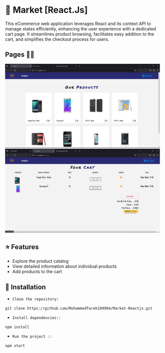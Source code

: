 # 🚀 Market [React.Js]

This eCommerce web application leverages React and its context API to manage states efficiently, enhancing the user experience with a dedicated cart page. It streamlines product browsing, facilitates easy addition to the cart, and simplifies the checkout process for users.

## Pages 👨‍💻

![products Page](screenshots/01.png?raw=true)
![Card Page](screenshots/02.png?raw=true)

## ⭐ Features

- Explore the product catalog
- View detailed information about individual products
- Add products to the cart

## 🚀 Installation

- `Clone the repository:`

```
git clone https://github.com/MohammedTarek199994/Market-Reactjs.git
```

- `Install dependencies::`

```
npm install
```

- `Run the project ::`

```
npm start
```
